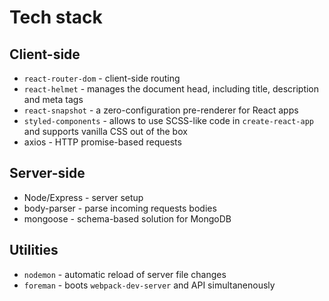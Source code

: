 # Tech stack

## Client-side
* `react-router-dom` - client-side routing
* `react-helmet` - manages the document head, including title, description and meta tags
* `react-snapshot` - a zero-configuration pre-renderer for React apps
* `styled-components` - allows to use SCSS-like code in `create-react-app` and supports vanilla CSS out of the box
* axios - HTTP promise-based requests

## Server-side
* Node/Express - server setup
* body-parser - parse incoming requests bodies
* mongoose - schema-based solution for MongoDB

## Utilities
* `nodemon` - automatic reload of server file changes
* `foreman` - boots `webpack-dev-server` and API simultanenously

